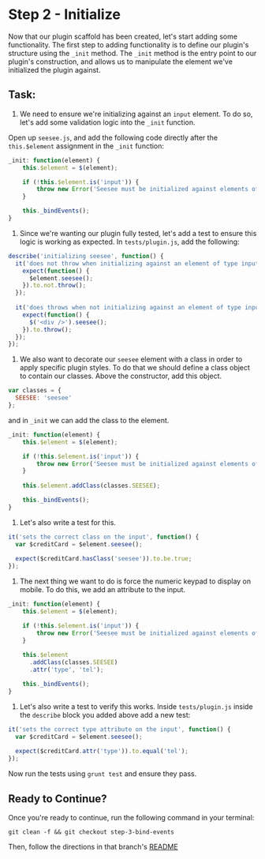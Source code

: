 # Step 2 - Initialize

Now that our plugin scaffold has been created, let's start adding some functionality. The first step to adding functionality is to define our plugin's structure using the `_init` method. The `_init` method is the entry point to our plugin's construction, and allows us to manipulate the element we've initialized the plugin against.

## Task:

1. We need to ensure we're initializing against an `input` element. To do so, let's add some validation logic into the `_init` function.

  Open up `seesee.js`, and add the following code directly after the `this.$element` assignment in the `_init` function:

  ```js
  _init: function(element) {
      this.$element = $(element);

      if (!this.$element.is('input')) {
          throw new Error('Seesee must be initialized against elements of type input');
      }

      this._bindEvents();
  }
  ```
  
1. Since we're wanting our plugin fully tested, let's add a test to ensure this logic is working as expected. In `tests/plugin.js`, add the following:

  ```js
  describe('initializing seesee', function() {
    it('does not throw when initializing against an element of type input', function() {
      expect(function() {
        $element.seesee();
      }).to.not.throw();
    });
    
    it('does throws when not initializing against an element of type input', function() {
      expect(function() {
        $('<div />').seesee();
      }).to.throw();
    });
  });
  ```

1. We also want to decorate our `seesee` element with a class in order to apply specific plugin styles. To do that we should define a class object to contain our classes. Above the constructor, add this object.

  ```js
  var classes = {
    SEESEE: 'seesee'
  };
  ```
  
  and in `_init` we can add the class to the element.
  
  ```js
  _init: function(element) {
      this.$element = $(element);

      if (!this.$element.is('input')) {
          throw new Error('Seesee must be initialized against elements of type input');
      }
      
      this.$element.addClass(classes.SEESEE);

      this._bindEvents();
  }  
  ```
  
1. Let's also write a test for this.

  ```js
  it('sets the correct class on the input', function() {
    var $creditCard = $element.seesee();
    
    expect($creditCard.hasClass('seesee')).to.be.true;
  });
  ```

1. The next thing we want to do is force the numeric keypad to display on mobile. To do this, we add an attribute to the input.

  ```js
  _init: function(element) {
      this.$element = $(element);

      if (!this.$element.is('input')) {
          throw new Error('Seesee must be initialized against elements of type input');
      }
      
      this.$element
        .addClass(classes.SEESEE)
        .attr('type', 'tel');

      this._bindEvents();
  }  
  ```
  
1. Let's also write a test to verify this works. Inside `tests/plugin.js` inside the `describe` block you added above add a new test:

  ```js
  it('sets the correct type attribute on the input', function() {
    var $creditCard = $element.seesee();
    
    expect($creditCard.attr('type')).to.equal('tel');
  });
  ```
  
  Now run the tests using `grunt test` and ensure they pass.

## Ready to Continue?

Once you're ready to continue, run the following command in your terminal:

```cli
git clean -f && git checkout step-3-bind-events
```

Then, follow the directions in that branch's [README](https://github.com/mobify/workshops--building-a-plugin/blob/step-3-bind-events/README.md)
